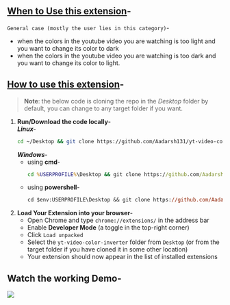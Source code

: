 ## <u>When to Use this extension</u>-

`General case (mostly the user lies in this category)`-

- when the colors in the youtube video you are watching is too light and you want to change its color to dark
- when the colors in the youtube video you are watching is too dark and you want to change its color to light.

## <u>How to use this extension</u>-

> **Note**: the below code is cloning the repo in the _Desktop_ folder by default, you can change to any target folder if you want.

1. **Run/Download the code locally**-  
   **_Linux_**-
   ```bash
   cd ~/Desktop && git clone https://github.com/Aadarsh131/yt-video-color-inverter.git
   ```
   **_Windows_**-
   - using **cmd**-
     ```cmd
     cd %USERPROFILE%\Desktop && git clone https://github.com/Aadarsh131/yt-video-color-inverter.git
     ```
   - using **powershell**-
     ```ps  
     cd $env:USERPROFILE\Desktop && git clone https://github.com/Aadarsh131/yt-video-color-inverter.git
     ```
2. **Load Your Extension into your browser**-
   - Open Chrome and type `chrome://extensions/` in the address bar
   - Enable **Developer Mode** (a toggle in the top-right corner)
   - Click `Load unpacked`
   - Select the `yt-video-color-inverter` folder from `Desktop` (or from the target folder if you have cloned it in some other location)
   - Your extension should now appear in the list of installed extensions

## Watch the working Demo-

![](/demo/yt-video-color-inverter-Demo.gif)
